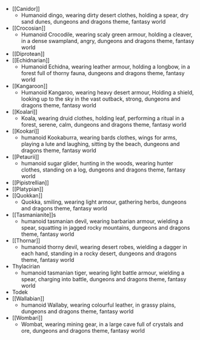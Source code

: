 - [[Canidor]]
	- Humanoid dingo, wearing dirty desert clothes, holding a spear, dry sand dunes, dungeons and dragons theme, fantasy world
- [[Crocosian]]
	- Humanoid Crocodile, wearing scaly green armour, holding a cleaver, in a dense swampland,  angry, dungeons and dragons theme, fantasy world
- [[Diprotean]]
- [[Echidnarian]]
	- Humanoid Echidna, wearing leather armour, holding a longbow, in a forest full of thorny fauna, dungeons and dragons theme, fantasy world
- [[Kangaroon]]
	- Humanoid Kangaroo, wearing heavy desert armour, Holding a shield, looking up to the sky in the vast outback, strong, dungeons and dragons theme, fantasy world
- [[Koalari]]
	- Koala, wearing druid clothes, holding leaf, performing a ritual in a forest, serene, calm, dungeons and dragons theme, fantasy world
- [[Kookari]]
	- humanoid Kookaburra, wearing bards clothes, wings for arms, playing a lute and laughing, sitting by the beach, dungeons and dragons theme, fantasy world
- [[Petaurii]]
	- humanoid sugar glider, hunting in the woods, wearing hunter clothes, standing on a log, dungeons and dragons theme, fantasy world
- [[Pipistrellian]]
- [[Platypian]]
- [[Quokkan]]
	- Quokka, smiling, wearing light armour, gathering herbs, dungeons and dragons theme, fantasy world
- [[Tasmanianite]]s
	- humanoid tasmanian devil, wearing barbarian armour, wielding a spear, squatting in jagged rocky mountains, dungeons and dragons theme, fantasy world
- [[Thornar]]
	- humanoid thorny devil, wearing desert robes, wielding a dagger in each hand, standing in a rocky desert, dungeons and dragons theme, fantasy world
- Thylacirian
	- humanoid tasmanian tiger, wearing light battle armour, wielding a spear, charging into battle, dungeons and dragons theme, fantasy world
- Todek
- [[Wallabian]]
	- humanoid Wallaby, wearing colourful leather, in grassy plains, dungeons and dragons theme, fantasy world
- [[Wombari]]
	- Wombat, wearing mining gear, in a large cave full of crystals and ore, dungeons and dragons theme, fantasy world